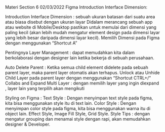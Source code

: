 Materi Section 6 02/03/2022 
Figma Introduction Interface Dimension:

Introduction Interface Dimension : sebuah ukuran batasan dari suatu area atau biasa disebut dengan ukuran layar
Didalam merancang sebuah app atau website di Mobile/Desktop pastikan untuk memulai dari dimensi yang paling kecil (akan lebih mudah mengatur element design pada dimensi layar yang lebih besar daripada dimensi layar kecil).
Memilih Dimensi pada Figma dengan menggunakan “Shortcut A”

Pentingnya Layer Management : dapat memudahkan kita dalam berkolaborasi dengan designer lain ketika bekerja di sebuah perusahaan.

Auto Delete Parent : Ketika semua child element didelete pada sebuah parent layer, maka parent layer otomatis akan terhapus.
Unlock atau Unhide Child Layer pada parent layer dengan menggunakan “Shortcut CTRL+/”
Collabs and Expand Multi Layer : dengan memilih layer yang ingin diexpand , layer lain yang terpilih akan mengikuti

Styling on Figma :
Text Style : Dengan menyimpan text style pada figma, kita bisa menggunakan style itu di text lain.
Color Style : Dengan menyimpan color style pada figma, kita bisa menggunakan warna itu di object lain.
Effect Style, Image Fill Style, Grid Style.
Style Tips : dengan mengatur grouping dan menamai style dengan rapi, akan memudahkan designer & Developer.
